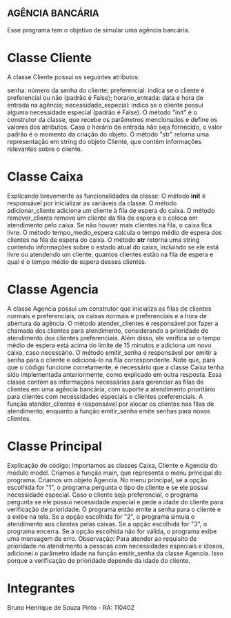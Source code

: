 ## AGÊNCIA BANCÁRIA ##
Esse programa tem o objetivo de simular uma agência bancária.

# Classe Cliente #
A classe Cliente possui os seguintes atributos:

senha: número da senha do cliente;
preferencial: indica se o cliente é preferencial ou não (padrão é False);
horario_entrada: data e hora de entrada na agência;
necessidade_especial: indica se o cliente possui alguma necessidade especial (padrão é False).
O método "init" é o construtor da classe, que recebe os parâmetros mencionados e define os valores dos atributos. Caso o horário de entrada não seja fornecido, o valor padrão é o momento da criação do objeto.
O método "str" retorna uma representação em string do objeto Cliente, que contém informações relevantes sobre o cliente.
 
# Classe Caixa #
Explicando brevemente as funcionalidades da classe:
O método __init__ é responsável por inicializar as variáveis da classe.
O método adicionar_cliente adiciona um cliente à fila de espera do caixa.
O método remover_cliente remove um cliente da fila de espera e o coloca em atendimento pelo caixa. Se não houver mais clientes na fila, o caixa fica livre.
O método tempo_medio_espera calcula o tempo médio de espera dos clientes na fila de espera do caixa.
O método __str__ retorna uma string contendo informações sobre o estado atual do caixa, incluindo se ele está livre ou atendendo um cliente, quantos clientes estão na fila de espera e qual é o tempo médio de espera desses clientes.

# Classe Agencia #
A classe Agencia possui um construtor que inicializa as filas de clientes normais e preferenciais, os caixas normais e preferenciais e a hora de abertura da agência.
O método atender_clientes é responsável por fazer a chamada dos clientes para atendimento, considerando a prioridade de atendimento dos clientes preferenciais. Além disso, ele verifica se o tempo médio de espera está acima do limite de 15 minutos e adiciona um novo caixa, caso necessário.
O método emitir_senha é responsável por emitir a senha para o cliente e adicioná-lo na fila correspondente.
Note que, para que o código funcione corretamente, é necessário que a classe Caixa tenha sido implementada anteriormente, como explicado em outra resposta.
Essa classe contém as informações necessárias para gerenciar as filas de clientes em uma agência bancária, com suporte a atendimento prioritário para clientes com necessidades especiais e clientes preferenciais. A função atender_clientes é responsável por alocar os clientes nas filas de atendimento, enquanto a função emitir_senha emite senhas para novos clientes.

# Classe Principal #
Explicação do código:
Importamos as classes Caixa, Cliente e Agencia do módulo model.
Criamos a função main, que representa o menu principal do programa.
Criamos um objeto Agencia.
No menu principal, se a opção escolhida for "1", o programa pergunta o tipo de cliente e se ele possui necessidade especial. Caso o cliente seja preferencial, o programa pergunta se ele possui necessidade especial e pede a idade do cliente para verificação de prioridade.
O programa então emite a senha para o cliente e a exibe na tela.
Se a opção escolhida for "2", o programa simula o atendimento aos clientes pelas caixas.
Se a opção escolhida for "3", o programa encerra.
Se a opção escolhida não for válida, o programa exibe uma mensagem de erro.
Observação: Para atender ao requisito de prioridade no atendimento a pessoas com necessidades especiais e idosos, adicionei o parâmetro idade na função emitir_senha da classe Agencia. Isso porque a verificação de prioridade depende da idade do cliente.

# Integrantes #
Bruno Henrique de Souza Pinto - RA: 110402

